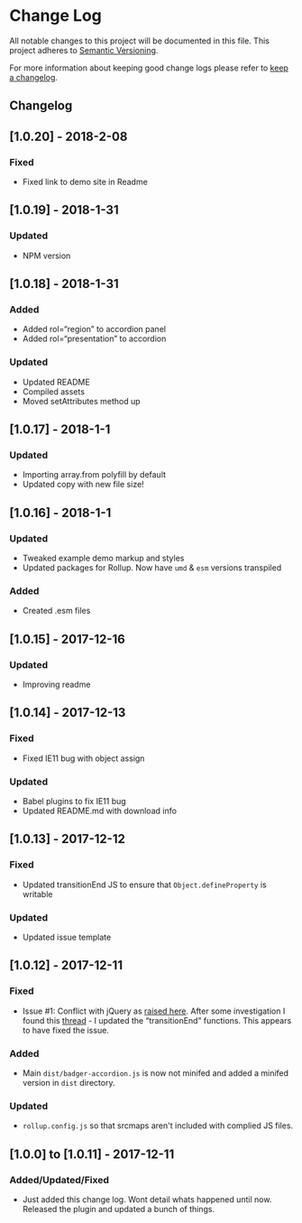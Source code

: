 # Change Log
All notable changes to this project will be documented in this file.
This project adheres to [Semantic Versioning](http://semver.org/).

For more information about keeping good change logs please refer to [keep a changelog](https://github.com/olivierlacan/keep-a-changelog).

## Changelog

## [1.0.20] - 2018-2-08
### Fixed
 - Fixed link to demo site in Readme


## [1.0.19] - 2018-1-31
### Updated
 - NPM version


## [1.0.18] - 2018-1-31
### Added
 - Added rol=“region” to accordion panel
 - Added rol=“presentation” to accordion

### Updated
 - Updated README
 - Compiled assets
 - Moved setAttributes method up


## [1.0.17] - 2018-1-1
### Updated
 - Importing array.from polyfill by default
 - Updated copy with new file size!


## [1.0.16] - 2018-1-1
### Updated
 - Tweaked example demo markup and styles
 - Updated packages for Rollup. Now have `umd` & `esm` versions transpiled

### Added
 - Created .esm files


## [1.0.15] - 2017-12-16
### Updated
 - Improving readme


## [1.0.14] - 2017-12-13
### Fixed
 - Fixed IE11 bug with object assign

### Updated
 - Babel plugins to fix IE11 bug
 - Updated README.md with download info


## [1.0.13] - 2017-12-12
### Fixed
 - Updated transitionEnd JS to ensure that `Object.defineProperty` is writable

### Updated
 - Updated issue template


## [1.0.12] - 2017-12-11
### Fixed
 - Issue #1: Conflict with jQuery as [raised here](https://github.com/stuartjnelson/badger-accordion/issues/1#issuecomment-350789280). After some investigation I found this [thread](https://stackoverflow.com/questions/21729895/jquery-conflict-with-native-prototype) - I updated the “transitionEnd” functions. This appears to have fixed the issue.

### Added
 - Main `dist/badger-accordion.js` is now not minifed and added a minifed version in `dist` directory.

### Updated
 - `rollup.config.js` so that srcmaps aren't included with complied JS files.


## [1.0.0] to [1.0.11] - 2017-12-11
### Added/Updated/Fixed
 - Just added this change log. Wont detail whats happened until now. Released the plugin and updated a bunch of things.
